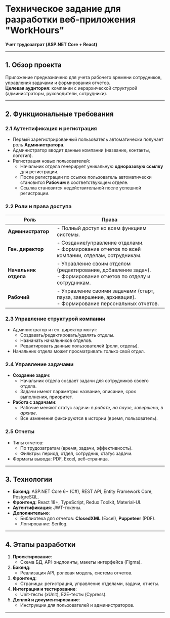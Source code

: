 # Техническое задание для разработки веб-приложения "WorkHours"  
**Учет трудозатрат (ASP.NET Core + React)**

---

## 1. **Обзор проекта**  
Приложение предназначено для учета рабочего времени сотрудников, управления задачами и формирования отчетов.  
**Целевая аудитория**: компании с иерархической структурой (администраторы, руководители, сотрудники).  

---

## 2. **Функциональные требования**  

### 2.1 **Аутентификация и регистрация**  
- Первый зарегистрированный пользователь автоматически получает роль **Администратора**.  
- Администратор вводит данные компании (название, контакты, логотип).  
- Регистрация новых пользователей:  
  - Начальник отдела генерирует уникальную **одноразовую ссылку** для регистрации.  
  - После регистрации по ссылке пользователь автоматически становится **Рабочим** в соответствующем отделе.  
  - Ссылка становится недействительной после успешной регистрации.  

### 2.2 **Роли и права доступа**  
| Роль                | Права                                                                                     |  
|----------------------|------------------------------------------------------------------------------------------|  
| **Администратор**    | - Полный доступ ко всем функциям системы.                                               |  
| **Ген. директор**    | - Создание/управление отделами.<br>- Формирование отчетов по всей компании, отделам, сотрудникам. |  
| **Начальник отдела** | - Управление своим отделом (редактирование, добавление задач).<br>- Формирование отчетов по отделу и сотрудникам. |  
| **Рабочий**          | - Управление своими задачами (старт, пауза, завершение, архивация).<br>- Формирование персональных отчетов. |  

### 2.3 **Управление структурой компании**  
- Администратор и ген. директор могут:  
  - Создавать/редактировать/удалять отделы.  
  - Назначать начальников отделов.  
  - Редактировать данные пользователей (роли, отделы).  
- Начальник отдела может просматривать только свой отдел.  

### 2.4 **Управление задачами**  
- **Создание задач**:  
  - Начальник отдела создает задачи для сотрудников своего отдела.  
  - Задачи имеют параметры: название, описание, срок выполнения, приоритет.  
- **Работа с задачами**:  
  - Рабочие меняют статус задачи: *в работе*, *на паузе*, *завершено*, *в архиве*.  
  - Все изменения фиксируются в истории (время, пользователь).  

### 2.5 **Отчеты**  
- Типы отчетов:  
  - По трудозатратам (время, задачи, эффективность).  
  - Фильтры: период, отдел, сотрудник, статус задачи.  
- Форматы вывода: PDF, Excel, веб-страница.  

---

## 3. **Технологии**  
- **Бэкенд**: ASP.NET Core 6+ (C#), REST API, Entity Framework Core, PostgreSQL.  
- **Фронтенд**: React 18+, TypeScript, Redux Toolkit, Material-UI.  
- **Аутентификация**: JWT-токены.  
- **Дополнительно**:  
  - Библиотека для отчетов: **ClosedXML** (Excel), **Puppeteer** (PDF).  
  - Логирование: Serilog.  

---

## 4. **Этапы разработки**  
1. **Проектирование**:  
   - Схема БД, API-эндпоинты, макеты интерфейса (Figma).  
2. **Бэкенд**:  
   - Реализация API, ролевая модель, система отчетов.  
3. **Фронтенд**:  
   - Страницы: регистрация, управление отделами, задачи, отчеты.  
4. **Интеграция и тестирование**:  
   - Unit-тесты (xUnit), E2E-тесты (Cypress).  
5. **Деплой и документирование**:  
   - Инструкции для пользователей и администраторов.  

---